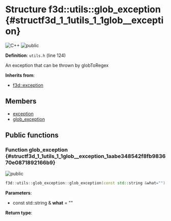# Structure f3d::utils::glob\_exception {#structf3d_1_1utils_1_1glob__exception}

![][C++]
![][public]

**Definition**: `utils.h` (line 124)



An exception that can be thrown by globToRegex

**Inherits from**:

* [f3d::exception](structf3d_1_1exception.md)

## Members

* [exception](structf3d_1_1exception.md#structf3d_1_1exception_1aef4c85042406694200c7f8793785692d)
* [glob\_exception](structf3d_1_1utils_1_1glob__exception.md#structf3d_1_1utils_1_1glob__exception_1aabe348542f8fb983670e0871892166b9)

## Public functions

### Function glob\_exception {#structf3d_1_1utils_1_1glob__exception_1aabe348542f8fb983670e0871892166b9}

![][public]


```cpp
f3d::utils::glob_exception::glob_exception(const std::string &what="")
```








**Parameters**:

* const std::string & **what** = "" 

**Return type**: 



[public]: https://img.shields.io/badge/-public-brightgreen (public)
[C++]: https://img.shields.io/badge/language-C%2B%2B-blue (C++)
[const]: https://img.shields.io/badge/-const-lightblue (const)
[protected]: https://img.shields.io/badge/-protected-yellow (protected)
[static]: https://img.shields.io/badge/-static-lightgrey (static)